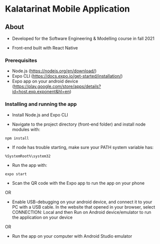 # Kalatarinat Mobile Application

## About

* Developed for the Software Engineering & Modelling course in fall 2021

* Front-end built with React Native


### Prerequisites

* Node.js (https://nodejs.org/en/download/)
* Expo CLI (https://docs.expo.io/get-started/installation/)
* Expo app on your android device (https://play.google.com/store/apps/details?id=host.exp.exponent&hl=en)


### Installing and running the app

* Install Node.js and Expo CLI

* Navigate to the project directory (front-end folder) and install node modules with:
```
npm install
```
        
* If node has trouble starting, make sure your PATH system variable has: 
```
%SystemRoot%\system32
```
        
* Run the app with:
```
expo start
```
        
* Scan the QR code with the Expo app to run the app on your phone

OR 

* Enable USB-debugging on your android device, and connect it to your PC with a USB cable. In the website that opened in your browser, select CONNECTION: Local and then Run on Android device/emulator to run the application on your device

OR

* Run the app on your computer with Android Studio emulator
